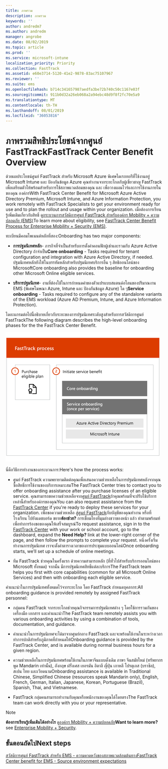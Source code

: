 ```yaml
---
title: ภาพรวม
description: ภาพรวม
keywords: ''
author: andredm7
ms.author: andredm
manager: angrobe
ms.date: 08/02/2019
ms.topic: article
ms.prod: ''
ms.service: microsoft-intune
localization_priority: Priority
ms.collection: FastTrack
ms.assetid: e60e3714-5120-41e2-9878-83ac75107967
ms.reviewer: ''
ms.suite: ems
ms.openlocfilehash: b714c341657987aedfa3be72b740c50c1167e03f
ms.sourcegitcommit: 911b0d32a26eb068a2a94ebc48d9f8f2fc70e5a9
ms.translationtype: MT
ms.contentlocale: th-TH
ms.lasthandoff: 08/01/2019
ms.locfileid: "36053816"
---
```

# <a name="fasttrack-center-benefit-overview"></a><span data-ttu-id="f5786-103">ภาพรวมสิทธิประโยชน์จากศูนย์ FastTrack</span><span class="sxs-lookup"><span data-stu-id="f5786-103">FastTrack Center Benefit Overview</span></span>

<span data-ttu-id="f5786-104">ด้วยผลประโยชน์ศูนย์ FastTrack สำหรับ Microsoft Azure พิเศษไดเรกทอรีที่ใช้งานอยู่ Microsoft Intune และ ป้องกันข้อมูล Azure คุณทำงานจากระยะไกลกับผู้เชี่ยวชาญ FastTrack เพื่อเตรียมตัวให้พร้อมสำหรับการใช้สภาพแวดล้อมของคุณ และ เพื่อวางแผนไวร์และการใช้งานภายในของคุณ องค์กร</span><span class="sxs-lookup"><span data-stu-id="f5786-104">With FastTrack Center Benefit for Microsoft Azure Active Directory Premium, Microsoft Intune, and Azure Information Protection, you work remotely with FastTrack Specialists to get your environment ready for use and to plan the rollout and usage within your organization.</span></span> <span data-ttu-id="f5786-105">เมื่อต้องการเรียนรู้เพิ่มเติมเกี่ยวกับสิทธิ์ ดู[กระบวนการสวัสดิการศูนย์ FastTrack สำหรับองค์กร Mobility + ความปลอดภัย (EMS)](EMS-fasttrack-process.md)</span><span class="sxs-lookup"><span data-stu-id="f5786-105">To learn more about eligibility, see [FastTrack Center Benefit Process for Enterprise Mobility + Security (EMS)](EMS-fasttrack-process.md).</span></span>

<span data-ttu-id="f5786-106">ทะเบียนมีคอมโพเนนต์หลักที่สอง:</span><span class="sxs-lookup"><span data-stu-id="f5786-106">Onboarding has two major components:</span></span>

-   <span data-ttu-id="f5786-107">**การปฐมนิเทศหลัก**- ภารกิจที่จำเป็นสำหรับการตั้งค่าคอนฟิกผู้เช่าและรวมกับ Azure Active Directory ถ้าจำเป็น</span><span class="sxs-lookup"><span data-stu-id="f5786-107">**Core onboarding** - Tasks required for tenant configuration and integration with Azure Active Directory, if needed.</span></span> <span data-ttu-id="f5786-108">ปฐมนิเทศหลักยังให้ในบรรทัดหลักสำหรับปฐมนิเทศบริการอื่น ๆ สิทธิออนไลน์ของ Microsoft</span><span class="sxs-lookup"><span data-stu-id="f5786-108">Core onboarding also provides the baseline for onboarding other Microsoft Online eligible services.</span></span>

-   <span data-ttu-id="f5786-109">**บริการปฐมนิเทศ**- งานที่ต้องใช้ในการกำหนดค่าของตัวแปรแบบสแตนด์อโลนของปริมาณงาน EMS (พิเศษโฆษณา Azure, Intune และ ป้องกันข้อมูล Azure) ใด ๆ</span><span class="sxs-lookup"><span data-stu-id="f5786-109">**Service onboarding** - Tasks required to configure any of the standalone variants of the EMS workload (Azure AD Premium, Intune, and Azure Information Protection).</span></span>

<span data-ttu-id="f5786-110">ไดอะแกรมต่อไปนี้อธิบายเกี่ยวกับระยะของการปฐมนิเทศระดับสูงสำหรับการสวัสดิการศูนย์ FastTrack</span><span class="sxs-lookup"><span data-stu-id="f5786-110">The following diagram describes the high-level onboarding phases for the the FastTrack Center Benefit.</span></span>

![ระยะของการใช้ประโยชน์ศูนย์ FastTrack ปฐมนิเทศระดับสูง](./media/ft-onboarding-process.png)

<span data-ttu-id="f5786-112">นี่คือวิธีการทำงานของกระบวนการ:</span><span class="sxs-lookup"><span data-stu-id="f5786-112">Here's how the process works:</span></span>

- <span data-ttu-id="f5786-113">ศูนย์ FastTrack ความพยายามติดต่อคุณเพื่อเสนอความช่วยเหลือในการปฐมนิเทศหลังจากคุณซื้อสิทธิ์การใช้งานของบริการเหมาะสม</span><span class="sxs-lookup"><span data-stu-id="f5786-113">The FastTrack Center tries to contact you to offer onboarding assistance after you purchase licenses of an eligible service.</span></span> <span data-ttu-id="f5786-114">คุณสามารถขอความช่วยเหลือจาก[ศูนย์ FastTrack](https://go.microsoft.com/fwlink/?linkid=780698)ถ้าคุณพร้อมที่จะปรับใช้บริการเหล่านี้สำหรับองค์กรของคุณ</span><span class="sxs-lookup"><span data-stu-id="f5786-114">You can also request assistance from the [FastTrack Center](https://go.microsoft.com/fwlink/?linkid=780698) if you're ready to deploy these services for your organization.</span></span> <span data-ttu-id="f5786-115">เพื่อขอความช่วยเหลือ สู่[ศูนย์ FastTrack](https://go.microsoft.com/fwlink/?linkid=780698)กับบัญชีของคุณทำงาน หรือที่โรงเรียน ไปยังแดชบอร์ด ขยาย**ต้องช่วย?** การเชื่อมโยงที่มุมล่างขวาของหน้า แล้ว ทำตามพร้อมท์เพื่อทำการร้องขอของคุณให้เสร็จสมบูรณ์</span><span class="sxs-lookup"><span data-stu-id="f5786-115">To request assistance, sign in to the [FastTrack Center](https://go.microsoft.com/fwlink/?linkid=780698) with your work or school account, go to the dashboard, expand the **Need Help?** link at the lower-right corner of the page, and then follow the prompts to complete your request.</span></span> <span data-ttu-id="f5786-116">หนึ่งครั้งเริ่มทำงานการปฐมนิเทศ เราจะตั้งค่าตารางเวลาของการประชุมแบบออนไลน์</span><span class="sxs-lookup"><span data-stu-id="f5786-116">Once onboarding starts, we’ll set up a schedule of online meetings.</span></span>

-   <span data-ttu-id="f5786-117">ทีม FastTrack ช่วยคุณในครั้งแรก ด้วยความสามารถหลัก (ที่ทั่วไปสำหรับบริการออนไลน์ของ Microsoft ทั้งหมด) จากนั้น มีการปฐมนิเทศสิทธิ์แต่ละบริการ</span><span class="sxs-lookup"><span data-stu-id="f5786-117">The FastTrack team helps you first with core capabilities (common for all Microsoft Online Services) and then with onboarding each eligible service.</span></span>

<span data-ttu-id="f5786-118">คำแนะนำในการปฐมนิเทศทั้งหมดไว้จากระยะไกล โดย FastTrack กำหนดบุคลากร:</span><span class="sxs-lookup"><span data-stu-id="f5786-118">All onboarding guidance is provided remotely by assigned FastTrack personnel:</span></span>

-   <span data-ttu-id="f5786-119">กลุ่มคน FastTrack จากระยะไกลช่วยคุณกิจกรรมการปฐมนิเทศต่าง ๆ โดยใช้การรวมกันของเครื่องมือ เอกสาร และคำแนะนำ</span><span class="sxs-lookup"><span data-stu-id="f5786-119">The FastTrack team remotely assists you with various onboarding activities by using a combination of tools, documentation, and guidance.</span></span>

-   <span data-ttu-id="f5786-120">คำแนะนำในการปฐมนิเทศจะได้มาจากศูนย์กลาง FastTrack และจะพร้อมใช้งานในระหว่างเวลาทำการปกติสำหรับภูมิภาคที่กำหนดให้</span><span class="sxs-lookup"><span data-stu-id="f5786-120">Onboarding guidance is provided by the FastTrack Center, and is available during normal business hours for a given region.</span></span>

-   <span data-ttu-id="f5786-121">ความช่วยเหลือในการปฐมนิเทศพร้อมใช้งานในภาษาจีนแบบดั้งเดิม ภาษา จีนสมัยใหม่ (ทรัพยากรพูด Mandarin เท่านั้น), อังกฤษ ฝรั่งเศส เยอรมัน อิตาลี ญี่ปุ่น เกาหลี โปรตุเกส (บราซิล), สเปน ไทย และเวียดนาม</span><span class="sxs-lookup"><span data-stu-id="f5786-121">Onboarding assistance is available in Traditional Chinese, Simplified Chinese (resources speak Mandarin only), English, French, German, Italian, Japanese, Korean, Portuguese (Brazil), Spanish, Thai, and Vietnamese.</span></span>

-   <span data-ttu-id="f5786-122">FastTrack กลุ่มคนสามารถทำงานกับคุณหรือพนักงานของคุณได้โดยตรง</span><span class="sxs-lookup"><span data-stu-id="f5786-122">The FastTrack team can work directly with you or your representative.</span></span>

> [!NOTE]
> <span data-ttu-id="f5786-123">**ต้องการเรียนรู้เพิ่มเติมได้อย่างไร** ดู[องค์กร Mobility + ความปลอดภัย](https://www.microsoft.com/cloud-platform/enterprise-mobility)</span><span class="sxs-lookup"><span data-stu-id="f5786-123">**Want to learn more?** see [Enterprise Mobility + Security](https://www.microsoft.com/cloud-platform/enterprise-mobility).</span></span>

## <a name="next-steps"></a><span data-ttu-id="f5786-124">ขั้นตอนถัดไป</span><span class="sxs-lookup"><span data-stu-id="f5786-124">Next steps</span></span>

[<span data-ttu-id="f5786-125">สวัสดิการศูนย์ FastTrack สำหรับ EMS - ความคาดหวังของสภาพแวดล้อมต้นทาง</span><span class="sxs-lookup"><span data-stu-id="f5786-125">FastTrack Center benefit for EMS - Source environment expectations</span></span>](EMS-source-environment-expectations.md)
